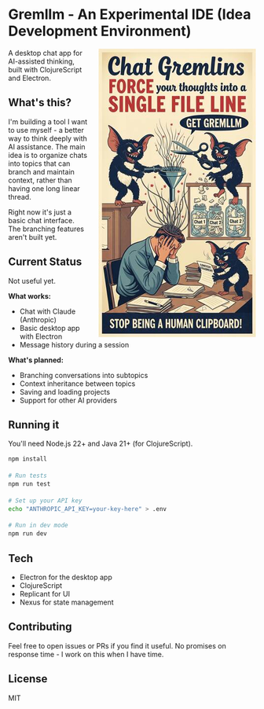 # Gremllm - An Experimental IDE (Idea Development Environment)

<img src="docs/gemini-generated-flyer.jpg" alt="Gremllm Flyer" align="right" width="320" style="margin-left: 20px;">

A desktop chat app for AI-assisted thinking, built with ClojureScript and Electron.

## What's this?

I'm building a tool I want to use myself - a better way to think deeply with AI assistance. The main idea is to organize chats into topics that can branch and maintain context, rather than having one long linear thread.

Right now it's just a basic chat interface. The branching features aren't built yet.

## Current Status

Not useful yet.

**What works:**
- Chat with Claude (Anthropic)
- Basic desktop app with Electron
- Message history during a session

**What's planned:**
- Branching conversations into subtopics
- Context inheritance between topics
- Saving and loading projects
- Support for other AI providers

## Running it

You'll need Node.js 22+ and Java 21+ (for ClojureScript).

```bash
npm install

# Run tests
npm run test

# Set up your API key
echo "ANTHROPIC_API_KEY=your-key-here" > .env

# Run in dev mode
npm run dev
```

## Tech

- Electron for the desktop app
- ClojureScript
- Replicant for UI
- Nexus for state management

## Contributing

Feel free to open issues or PRs if you find it useful. No promises on response time - I work on this when I have time.

## License

MIT
